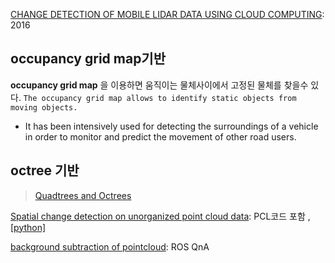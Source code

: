 [CHANGE DETECTION OF MOBILE LIDAR DATA USING CLOUD COMPUTING](https://pdfs.semanticscholar.org/8aa4/f28b325a73bb3168cef1d40851caf0b74948.pdf): 2016


## occupancy grid map기반 

**occupancy grid map** 을 이용하면 움직이는 물체사이에서 고정된 물체를 찾을수 있다. `The occupancy grid map allows to identify static objects from moving objects. `
- It has been intensively used for detecting the surroundings of a vehicle in order to monitor and predict the movement of other road users.


## octree 기반 

> [Quadtrees and Octrees](https://www.i-programmer.info/programming/theory/1679-quadtrees-and-octrees.html?start=1)

[Spatial change detection on unorganized point cloud data](http://pointclouds.org/documentation/tutorials/octree_change.php#octree-change-detection): PCL코드 포함 , [[python]](https://github.com/Sirokujira/python-pcl/tree/master/examples/official/octree)


[background subtraction of pointcloud](https://answers.ros.org/question/36272/background-subtraction-of-pointcloud/): ROS QnA




